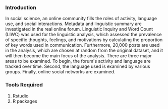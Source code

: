 ### Introduction
In social science, an online community fills the roles of activity, language use, and social interactions. Metadata and linguistic summary are investigated in the real online forum. Linguistic Inquiry and Word Count (LIWC) was used for the linguistic analysis, which assessed the prevalence of specific thoughts, feelings, and motivations by calculating the proportion of key words used in communication. Furthermore, 20,000 posts are used in the analysis, which are chosen at random from the original dataset, and it will then become the main focus of the analysis.
There are three major areas to be examined. To begin, the forum's activity and language are tracked over time. Second, the language used is examined by various groups. Finally, online social networks are examined.

### 






### Tools Required 
1. Rstudio
2. R packages